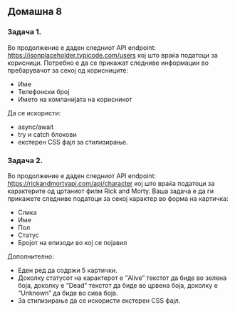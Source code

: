 ## Домашна 8

### Задача 1.

Во продолжение е даден следниот API endpoint: https://jsonplaceholder.typicode.com/users коj што враќа податоци за корисници. Потребно е да се прикажат следниве информации во пребарувачот за секој од корисниците:

-   Име
-   Телефонски број
-   Името на компанијата на корисникот

Да се искористи:

-   async/await
-   try и catch блокови
-   екстерен CSS фајл за стилизирање.

### Задача 2.

Во продолжение е даден следниот API endpoint: https://rickandmortyapi.com/api/character кој што враќа податоци за карактерите од цртаниот филм Rick and Morty. Ваша задача е да ги прикажете следниве податоци за секој карактер во форма на картичка:

-   Слика
-   Име
-   Пол
-   Статус
-   Бројот на епизоди во кој се појавил

Дополнително:

-   Еден ред да содржи 5 картички.
-   Доколку статусот на карактерот е “Alive” текстот да биде во зелена боја, доколку е “Dead” текстот да биде во црвена боја, доколку е “Unknown” да биде во сива боја.
-   За стилизирање да се искористи екстерен CSS фајл.
